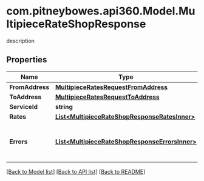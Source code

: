 # com.pitneybowes.api360.Model.MultipieceRateShopResponse
description

## Properties

Name | Type | Description | Notes
------------ | ------------- | ------------- | -------------
**FromAddress** | [**MultipieceRatesRequestFromAddress**](MultipieceRatesRequestFromAddress.md) |  | [optional] 
**ToAddress** | [**MultipieceRatesRequestToAddress**](MultipieceRatesRequestToAddress.md) |  | [optional] 
**ServiceId** | **string** | description | [optional] 
**Rates** | [**List&lt;MultipieceRateShopResponseRatesInner&gt;**](MultipieceRateShopResponseRatesInner.md) | description | [optional] 
**Errors** | [**List&lt;MultipieceRateShopResponseErrorsInner&gt;**](MultipieceRateShopResponseErrorsInner.md) | It display any error while getting rates | [optional] 

[[Back to Model list]](../README.md#documentation-for-models) [[Back to API list]](../README.md#documentation-for-api-endpoints) [[Back to README]](../README.md)

